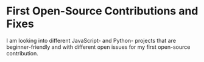 # First Open-Source Contributions and Fixes
I am looking into different JavaScript- and Python- projects that are beginner-friendly and with different open issues for my first open-source contribution. 
